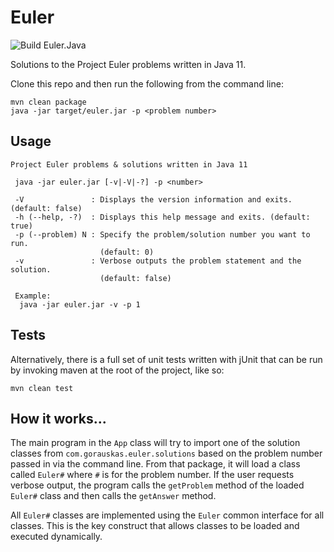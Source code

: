 # Euler

![Build Euler.Java](https://github.com/gorauskas/Euler.Java/workflows/Java%20CI%20with%20Maven/badge.svg)

Solutions to the Project Euler problems written in Java 11.

Clone this repo and then run the following from the command line:

    mvn clean package
    java -jar target/euler.jar -p <problem number>

## Usage

    Project Euler problems & solutions written in Java 11

     java -jar euler.jar [-v|-V|-?] -p <number>

     -V               : Displays the version information and exits. (default: false)
     -h (--help, -?)  : Displays this help message and exits. (default: true)
     -p (--problem) N : Specify the problem/solution number you want to run.
                        (default: 0)
     -v               : Verbose outputs the problem statement and the solution.
                        (default: false)

     Example:
      java -jar euler.jar -v -p 1

## Tests

Alternatively, there is a full set of unit tests written with jUnit that can be
run by invoking maven at the root of the project, like so:

    mvn clean test

## How it works...

The main program in the `App` class will try to import one of the solution
classes from `com.gorauskas.euler.solutions` based on the problem number passed
in via the command line. From that package, it will load a class called `Euler#`
where `#` is for the problem number. If the user requests verbose output, the
program calls the `getProblem` method of the loaded `Euler#` class and then
calls the `getAnswer` method.

All `Euler#` classes are implemented using the `Euler` common interface for all
classes. This is the key construct that allows classes to be loaded and executed
dynamically.
